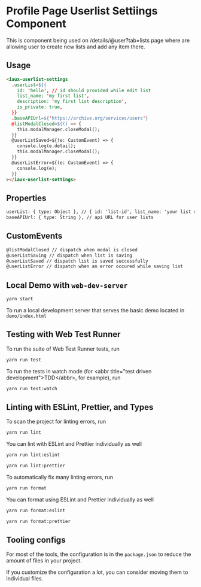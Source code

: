 # Profile Page Userlist Settiings Component
This is component being used on /details/@user?tab=lists page where are allowing user to create new lists and add any item there.

## Usage
```html
<iaux-userlist-settings
  .userList=${{
    id: 'hello', // id should provided while edit list
    list_name: 'my first list',
    description: 'my first list description',
    is_private: true,
  }}
  .baseAPIUrl=${'https://archive.org/services/users'}
  @listModalClosed=${() => {
    this.modalManager.closeModal();
  }}
  @userListSaved=${(e: CustomEvent) => {
    console.log(e.detail);
    this.modalManager.closeModal();
  }}
  @userListError=${(e: CustomEvent) => {
    console.log(e);
  }}
></iaux-userlist-settings>
```

## Properties
```html
userList: { type: Object }, // { id: 'list-id', list_name: 'your list name', description: 'list description', is_private: bool }
baseAPIUrl: { type: String }, // api URL for user lists
```

## CustomEvents
```html
@listModalClosed // dispatch when modal is closed
@userListSaving // dispatch when list is saving
@userListSaved // dispatch list is saved successfully
@userListError // dispatch when an error occured while saving list
```

## Local Demo with `web-dev-server`
```bash
yarn start
```
To run a local development server that serves the basic demo located in `demo/index.html`

## Testing with Web Test Runner
To run the suite of Web Test Runner tests, run
```bash
yarn run test
```

To run the tests in watch mode (for &lt;abbr title=&#34;test driven development&#34;&gt;TDD&lt;/abbr&gt;, for example), run

```bash
yarn run test:watch
```

## Linting with ESLint, Prettier, and Types
To scan the project for linting errors, run
```bash
yarn run lint
```

You can lint with ESLint and Prettier individually as well
```bash
yarn run lint:eslint
```
```bash
yarn run lint:prettier
```

To automatically fix many linting errors, run
```bash
yarn run format
```

You can format using ESLint and Prettier individually as well
```bash
yarn run format:eslint
```
```bash
yarn run format:prettier
```

## Tooling configs

For most of the tools, the configuration is in the `package.json` to reduce the amount of files in your project.

If you customize the configuration a lot, you can consider moving them to individual files.
